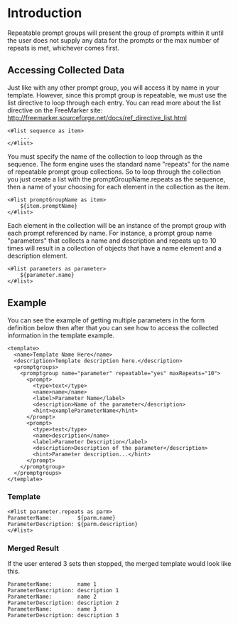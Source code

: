 # Introduction #

Repeatable prompt groups will present the group of prompts within it until the user does not supply any data for the prompts or the max number of repeats is met, whichever comes first.


## Accessing Collected Data ##

Just like with any other prompt group, you will access it by name in your template. However, since this prompt group is repeatable, we must use the list directive to loop through each entry. You can read more about the list directive on the FreeMarker site: http://freemarker.sourceforge.net/docs/ref_directive_list.html

```
<#list sequence as item>
    ...
</#list>
```

You must specify the name of the collection to loop through as the sequence. The form engine uses the standard name "repeats" for the name of repeatable prompt group collections. So to loop through the collection you just create a list with the promptGroupName.repeats as the sequence, then a name of your choosing for each element in the collection as the item.

```
<#list promptGroupName as item>
    ${item.promptName}
</#list>
```

Each element in the collection will be an instance of the prompt group with each prompt referenced by name. For instance, a prompt group name "parameters" that collects a name and description and repeats up to 10 times will result in a collection of objects that have a name element and a description element.

```
<#list parameters as parameter>
    ${parameter.name}
</#list>
```


## Example ##

You can see the example of getting multiple parameters in the form definition below then after that you can see how to access the collected information in the template example.

```
<template>
  <name>Template Name Here</name>
  <description>Template description here.</description>
  <promptgroups>
    <promptgroup name="parameter" repeatable="yes" maxRepeats="10">
      <prompt>
        <type>text</type>
        <name>name</name>
        <label>Parameter Name</label>
        <description>Name of the parameter</description>
        <hint>exampleParameterName</hint>
      </prompt>
      <prompt>
        <type>text</type>
        <name>description</name>
        <label>Parameter Description</label>
        <description>Description of the parameter</description>
        <hint>Parameter description...</hint>
      </prompt>
    </promptgroup>
  </promptgroups>
</template>
```

### Template ###

```
<#list parameter.repeats as parm>
ParameterName:        ${parm.name}
ParameterDescription: ${parm.description}
</#list>  
```

### Merged Result ###

If the user entered 3 sets then stopped, the merged template would look like this.

```
ParameterName:        name 1
ParameterDescription: description 1
ParameterName:        name 2
ParameterDescription: description 2
ParameterName:        name 3
ParameterDescription: description 3
```